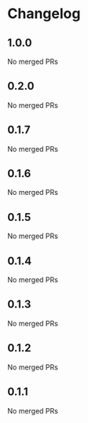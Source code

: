 # Changelog

<!-- <START NEW CHANGELOG ENTRY> -->

## 1.0.0

No merged PRs

<!-- <END NEW CHANGELOG ENTRY> -->

## 0.2.0

No merged PRs

## 0.1.7

No merged PRs

## 0.1.6

No merged PRs

## 0.1.5

No merged PRs

## 0.1.4

No merged PRs

## 0.1.3

No merged PRs

## 0.1.2

No merged PRs

## 0.1.1

No merged PRs
